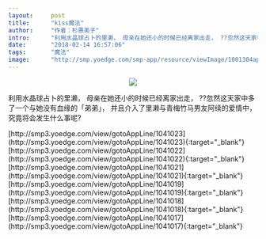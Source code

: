 ```yaml
---
layout:     post
title:      "kiss魔法"
author:     "作者：杉惠美子"
intro:      "利用水晶球占卜的里濑， 母亲在她还小的时候已经离家出走， ??忽然这天家中多了一个与她没有血缘的「弟弟」， 并且介入了里濑与青梅竹马男友阿续的爱情中，究竟将会发生什么事呢?"
date:       "2018-02-14 16:57:06"
tags:       "魔法"
image:      "http://smp.yoedge.com/smp-app/resource/viewImage/1001304appline.png"
---
```

<div style="text-align: center">
<p><img src="http://smp.yoedge.com/smp-app/resource/viewImage/1001304appline.png"/></p>
</div>
<p class="post-meta">
<span>利用水晶球占卜的里濑， 母亲在她还小的时候已经离家出走， ??忽然这天家中多了一个与她没有血缘的「弟弟」， 并且介入了里濑与青梅竹马男友阿续的爱情中，究竟将会发生什么事呢?</span>
</p>
[http://smp3.yoedge.com/view/gotoAppLine/1041023](http://smp3.yoedge.com/view/gotoAppLine/1041023){:target="_blank"}
[http://smp3.yoedge.com/view/gotoAppLine/1041022](http://smp3.yoedge.com/view/gotoAppLine/1041022){:target="_blank"}
[http://smp3.yoedge.com/view/gotoAppLine/1041021](http://smp3.yoedge.com/view/gotoAppLine/1041021){:target="_blank"}
[http://smp3.yoedge.com/view/gotoAppLine/1041019](http://smp3.yoedge.com/view/gotoAppLine/1041019){:target="_blank"}
[http://smp3.yoedge.com/view/gotoAppLine/1041018](http://smp3.yoedge.com/view/gotoAppLine/1041018){:target="_blank"}
[http://smp3.yoedge.com/view/gotoAppLine/1041017](http://smp3.yoedge.com/view/gotoAppLine/1041017){:target="_blank"}


